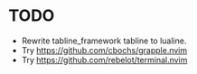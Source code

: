 # TODO

- Rewrite tabline_framework tabline to lualine.
- Try https://github.com/cbochs/grapple.nvim
- Try https://github.com/rebelot/terminal.nvim
